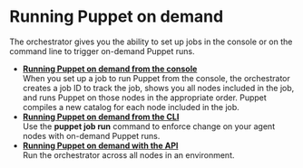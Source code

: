 # Running Puppet on demand

The orchestrator gives you the ability to set up jobs in the console or on the command line to trigger on-demand Puppet runs.

-   **[Running Puppet on demand from the console](running_puppet_on_demand_in_the_console.md#)**  
When you set up a job to run Puppet from the console, the orchestrator creates a job ID to track the job, shows you all nodes included in the job, and runs Puppet on those nodes in the appropriate order. Puppet compiles a new catalog for each node included in the job.
-   **[Running Puppet on demand from the CLI](running_puppet_on_demand_from_the_cli.md#)**  
Use the **puppet job run** command to enforce change on your agent nodes with on-demand Puppet runs.
-   **[Running Puppet on demand with the API](orchestrator_api_commands_endpoint.md#)**  
Run the orchestrator across all nodes in an environment.

